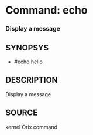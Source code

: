 # Command: echo

### Display a message

## SYNOPSYS
+ #echo hello

## DESCRIPTION
Display a message

## SOURCE
kernel Orix command
